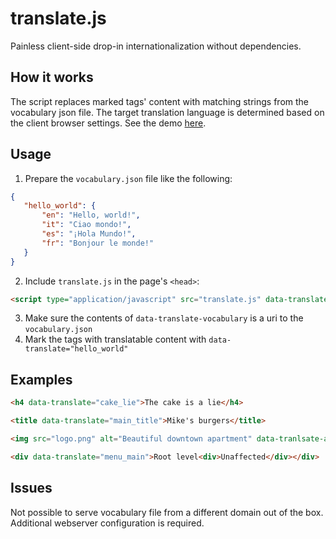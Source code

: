 # translate.js

Painless client-side drop-in internationalization without dependencies.

## How it works

The script replaces marked tags' content with matching strings from the vocabulary json file.
The target translation language is determined based on the client browser settings.
See the demo [here](http://umkus.com/translate.js/demo.html).

## Usage

 1. Prepare the `vocabulary.json` file like the following:
 ```json
{
    "hello_world": {
        "en": "Hello, world!",
        "it": "Ciao mondo!",
        "es": "¡Hola Mundo!",
        "fr": "Bonjour le monde!"
    }
}
```

 2. Include `translate.js` in the page's `<head>`:
 
 ```html
 <script type="application/javascript" src="translate.js" data-translate-vocabulary="vocabulary.json"></script>
 ```
 
 3. Make sure the contents of `data-translate-vocabulary` is a uri to the `vocabulary.json`
 4. Mark the tags with translatable content with `data-translate="hello_world"`
 
 ## Examples
 
 ```html
 <h4 data-translate="cake_lie">The cake is a lie</h4>
 ```

 ```html
 <title data-translate="main_title">Mike's burgers</title>
 ```

 ```html
 <img src="logo.png" alt="Beautiful downtown apartment" data-tranlsate-alt="downtown_apartment"/>
 ```
 
 ```html
 <div data-translate="menu_main">Root level<div>Unaffected</div></div>
 ```

 ## Issues
 Not possible to serve vocabulary file from a different domain out of the box. Additional webserver configuration is required.
